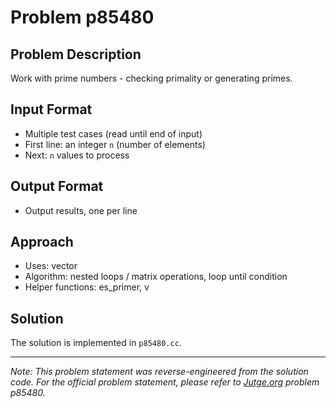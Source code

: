 # Problem p85480

## Problem Description

Work with prime numbers - checking primality or generating primes.

## Input Format

- Multiple test cases (read until end of input)
- First line: an integer `n` (number of elements)
- Next: `n` values to process

## Output Format

- Output results, one per line

## Approach

- Uses: vector
- Algorithm: nested loops / matrix operations, loop until condition
- Helper functions: es_primer, v

## Solution

The solution is implemented in `p85480.cc`.

---

*Note: This problem statement was reverse-engineered from the solution code. For the official problem statement, please refer to [Jutge.org](https://jutge.org/) problem p85480.*
